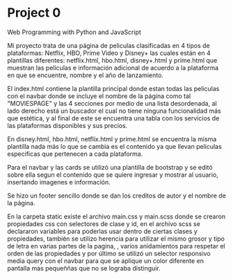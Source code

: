 # Project 0

Web Programming with Python and JavaScript

Mi proyecto trata de una página de peliculas clasificadas en 4 tipos de plataformas: Netflix, HBO, Prime Video y Disney+ las cuales están en 4 plantillas diferentes: netflix.html, hbo.html, disney+.html y prime.html que muestran las películas e información adicional de acuerdo a la plataforma en que se encuentre, nombre y el año de lanzamiento.

El index.html contiene la plantilla principal  donde estan todas las peliculas con el navbar donde se incluye el nombre de la página como tal "MOVIESPAGE" y las 4 secciones por medio de una lista desordenada, al lado derecho está un buscador el cual no tiene ninguna funcionalidad más que estética, y al final de este se encuentra una tabla con los servicios de las plataformas disponibles y sus precios.

En disney.html, hbo.html, netflix.html y prime.html se encuentra la misma plantilla nada más lo que se cambia es el contenido ya que llevan peliculas especificas que pertenecen a cada plataforma. 

Para el navbar y las cards se utilizó una plantilla de bootstrap y se editó sobre ella segun el contenido que se quiere ingresar y mostrar al usuario, insertando imagenes e información.

Se hizo un footer sencillo donde se dan los creditos de autor y el nombre de la página.

En la carpeta static existe el archivo main.css y main.scss donde se crearon propiedades css con selectores de clase y id, en el archivo scss se declararon variables para poderlas usar dentro de ciertas clases y propiedades, también se utilizo herencia para utilizar el mismo grosor y tipo de letra en varias partes de la pagina, , varios anidamientos para respetar el orden de las propiedades y por último se utilizó un selector responsivo media query con el navbar para que se aplique un color diferente en pantalla mas pequeññas que no se lograba distinguir.